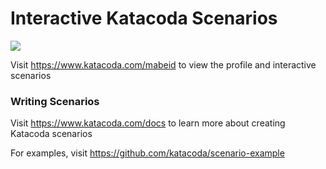 # Interactive Katacoda Scenarios

[![](http://shields.katacoda.com/katacoda/mabeid/count.svg)](https://www.katacoda.com/mabeid "Get your profile on Katacoda.com")

Visit https://www.katacoda.com/mabeid to view the profile and interactive scenarios

### Writing Scenarios
Visit https://www.katacoda.com/docs to learn more about creating Katacoda scenarios

For examples, visit https://github.com/katacoda/scenario-example
